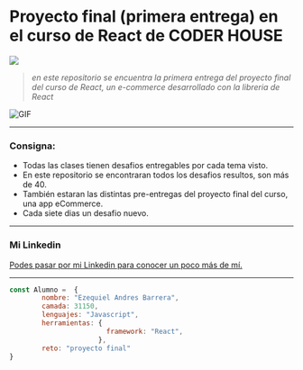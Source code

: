 # Proyecto final (primera entrega) en el curso de React de CODER HOUSE

![](https://res.cloudinary.com/hdsqazxtw/image/upload/v1559681445/logo_coderhouse_3_bllxal.png)

> *en este repositorio se encuentra la primera entrega del proyecto final del curso de React, un e-commerce desarrollado con la libreria de React*
 <img align="" alt="GIF" src="https://media.giphy.com/media/836HiJc7pgzy8iNXCn/giphy.gif" />
 
 
-------------

### Consigna:

- Todas las clases tienen desafios entregables por cada tema visto. 
- En este repositorio se encontraran todos los desafios resultos, son más de 40.
- También estaran las distintas pre-entregas del proyecto final del curso, una app eCommerce.
- Cada siete dias un desafio nuevo.


-------------

### Mi Linkedin

[Podes pasar por mi Linkedin para conocer un poco más de mí.](https://www.linkedin.com/in/ezequiel-javascript/)


-------------

```javascript
const Alumno =  {
		nombre: "Ezequiel Andres Barrera",
		camada: 31150,
		lenguajes: "Javascript",
		herramientas: {
                        framework: "React",
                      },
		reto: "proyecto final"
}
```